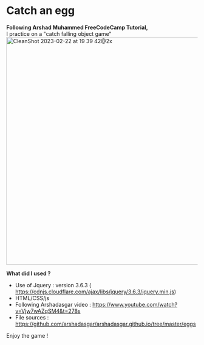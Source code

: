 <h1>Catch an egg</h1>
<b>Following <a src=https://github.com/arshadasgar> Arshad Muhammed </a> FreeCodeCamp Tutorial, </b><br>I practice on a "catch falling object game"

<img width="600" alt="CleanShot 2023-02-22 at 19 39 42@2x" src="https://user-images.githubusercontent.com/82466002/220726531-31662015-c310-4366-b779-35f1292013af.png">

<b>What did I used ?</b><br>
- Use of Jquery : version 3.6.3 ( https://cdnjs.cloudflare.com/ajax/libs/jquery/3.6.3/jquery.min.js)
- HTML/CSS/js
- Following Arshadasgar video : https://www.youtube.com/watch?v=Vjw7wAZqSM4&t=278s
- File sources : https://github.com/arshadasgar/arshadasgar.github.io/tree/master/eggs

Enjoy the game ! 
